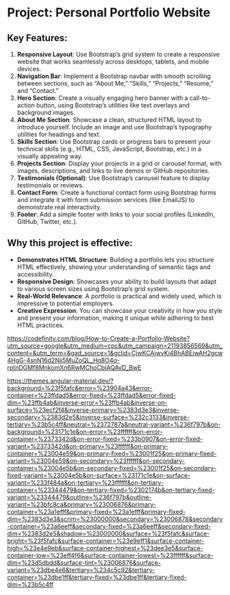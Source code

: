 # Project: Personal Portfolio Website

## Key Features:

1. **Responsive Layout**: Use Bootstrap’s grid system to create a responsive website that works seamlessly across desktops, tablets, and mobile devices.
2. **Navigation Bar**: Implement a Bootstrap navbar with smooth scrolling between sections, such as “About Me,” “Skills,” “Projects,” “Resume,” and “Contact.”
3. **Hero Section**: Create a visually engaging hero banner with a call-to-action button, using Bootstrap’s utilities like text overlays and background images.
4. **About Me Section**: Showcase a clean, structured HTML layout to introduce yourself. Include an image and use Bootstrap’s typography utilities for headings and text.
5. **Skills Section**: Use Bootstrap cards or progress bars to present your technical skills (e.g., HTML, CSS, JavaScript, Bootstrap, etc.) in a visually appealing way.
6. **Projects Section**: Display your projects in a grid or carousel format, with images, descriptions, and links to live demos or GitHub repositories.
7. **Testimonials (Optional)**: Use Bootstrap’s carousel feature to display testimonials or reviews.
8. **Contact Form**: Create a functional contact form using Bootstrap forms and integrate it with form submission services (like EmailJS) to demonstrate real interactivity.
9. **Footer**: Add a simple footer with links to your social profiles (LinkedIn, GitHub, Twitter, etc.).

## Why this project is effective:

- **Demonstrates HTML Structure**: Building a portfolio lets you structure HTML effectively, showing your understanding of semantic tags and accessibility.
- **Responsive Design**: Showcases your ability to build layouts that adapt to various screen sizes using Bootstrap’s grid system.
- **Real-World Relevance**: A portfolio is practical and widely used, which is impressive to potential employers.
- **Creative Expression**: You can showcase your creativity in how you style and present your information, making it unique while adhering to best HTML practices.


https://codefinity.com/blog/How-to-Create-a-Portfolio-Website?utm_source=google&utm_medium=cpc&utm_campaign=21193856569&utm_content=&utm_term=&gad_source=1&gclid=CjwKCAjwvKi4BhABEiwAH2gcw4HgG-4snN16d2Njj5MuZoQL_Hq8O4o-rptnDGMf8MnkomXn6RwMChoCbIAQAvD_BwE

https://themes.angular-material.dev/?background=%23f5fafc&error=%23904a43&error-container=%23ffdad5&error-fixed=%23ffdad5&error-fixed-dim=%23ffb4ab&inverse-error=%23ffb4ab&inverse-on-surface=%23ecf2f4&inverse-primary=%2383d3e3&inverse-secondary=%2383d2e5&inverse-surface=%232c3133&inverse-tertiary=%23b5c4ff&neutral=%2372787a&neutral-variant=%236f797b&on-background=%23171c1e&on-error=%23ffffff&on-error-container=%2373342d&on-error-fixed=%233b0907&on-error-fixed-variant=%2373342d&on-primary=%23ffffff&on-primary-container=%23004e59&on-primary-fixed=%23001f25&on-primary-fixed-variant=%23004e59&on-secondary=%23ffffff&on-secondary-container=%23004e5b&on-secondary-fixed=%23001f25&on-secondary-fixed-variant=%23004e5b&on-surface=%23171c1e&on-surface-variant=%233f484a&on-tertiary=%23ffffff&on-tertiary-container=%23344479&on-tertiary-fixed=%2302174b&on-tertiary-fixed-variant=%23344479&outline=%236f797b&outline-variant=%23bfc8ca&primary=%23006876&primary-container=%23a1efff&primary-fixed=%23a1efff&primary-fixed-dim=%2383d3e3&scrim=%23000000&secondary=%23006878&secondary-container=%23a6eeff&secondary-fixed=%23a6eeff&secondary-fixed-dim=%2383d2e5&shadow=%23000000&surface=%23f5fafc&surface-bright=%23f5fafc&surface-container=%23e9eff1&surface-container-high=%23e4e9eb&surface-container-highest=%23dee3e5&surface-container-low=%23eff4f6&surface-container-lowest=%23ffffff&surface-dim=%23d5dbdd&surface-tint=%23006876&surface-variant=%23dbe4e6&tertiary=%234c5c92&tertiary-container=%23dbe1ff&tertiary-fixed=%23dbe1ff&tertiary-fixed-dim=%23b5c4ff